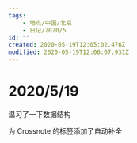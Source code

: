```yaml
---
tags:
    - 地点/中国/北京
    - 日记/2020/5
id: ""
created: 2020-05-19T12:05:02.476Z
modified: 2020-05-19T12:06:07.931Z
---
```

# 2020/5/19
温习了一下数据结构

为 Crossnote 的标签添加了自动补全


